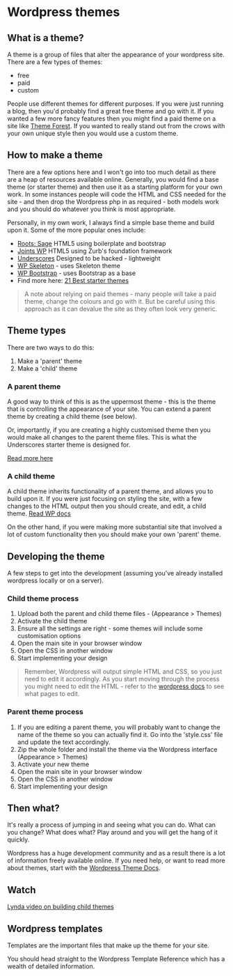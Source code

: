# Wordpress themes

## What is a theme?
A theme is a group of files that alter the appearance of your wordpress site. There are a few types of themes:
- free
- paid 
- custom

People use different themes for different purposes. If you were just running a blog, then you'd probably find a great free theme and go with it. If you wanted a few more fancy features then you might find a paid theme on a site like [Theme Forest](https://themeforest.net). If you wanted to really stand out from the crows with your own unique style then you would use a custom theme. 

## How to make a theme
There are a few options here and I won't go into too much detail as there are a heap of resources available online. Generally, you would find a base theme (or starter theme) and then use it as a starting platform for your own work. In some instances people will code the HTML and CSS needed for the site - and then drop the Wordpress php in as required - both models work and you should do whatever you think is most appropriate. 

Personally, in my own work, I always find a simple base theme and build upon it. Some of the more popular ones include:
- [Roots: Sage](https://roots.io/sage/) HTML5 using boilerplate and bootstrap
- [Joints WP](http://jointswp.com) HTML5 using Zurb's foundation framework
- [Underscores](http://underscores.me) Designed to be hacked - lightweight
- [WP Skeleton](https://github.com/wycks/WP-Skeleton-Theme) - uses Skeleton theme 
- [WP Bootstrap](https://github.com/arnabwahid/wordpress-bootstrap) - uses Bootstrap as a base
- Find more here: [21 Best starter themes](http://www.wpbeginner.com/wp-themes/21-best-wordpress-starter-themes-for-developers/)

> A note about relying on paid themes - many people will take a paid theme, change the colours and go with it. But be careful using this approach as it can devalue the site as they often look very generic. 

## Theme types
There are two ways to do this:
1. Make a 'parent' theme
2. Make a 'child' theme

### A parent theme 
A good way to think of this is as the uppermost theme - this is the theme that is controlling the appearance of your site.
You can extend a parent theme by creating a child theme (see below). 

Or, importantly, if you are creating a highly customised theme then you would make all changes to the parent theme files. This is what the Underscores starter theme is designed for.

[Read more here](http://www.wpbeginner.com/glossary/parent-theme/)

### A child theme
A child theme inherits functionality of a parent theme, and allows you to build upon it. If you were just focusing on styling the site, with a few changes to the HTML output then you should create, and edit, a child theme. [Read WP docs](https://codex.wordpress.org/Child_Themes)

On the other hand, if you were making  more substantial site that involved a lot of custom functionality then you should make your own 'parent' theme.

## Developing the theme
A few steps to get into the development (assuming you've already installed wordpress locally or on a server).

### Child theme process
1. Upload both the parent and child theme files - (Appearance > Themes)
2. Activate the child theme
3. Ensure all the settings are right - some themes will include some customisation options
4. Open the main site in your browser window
5. Open the CSS in another window
6. Start implementing your design 

> Remember, Wordpress will output simple HTML and CSS, so you just need to edit it accordingly. As you start moving through the process you might need to edit the HTML - refer to the [wordpress docs](https://developer.wordpress.org/themes/basics/template-hierarchy/) to see what pages to edit.

### Parent theme process
1. If you are editing a parent theme, you will probably want to change the name of the theme so you can actually find it. Go into the 'style.css' file and update the text accordingly.
2. Zip the whole folder and install the theme via the Wordpress interface (Appearance > Themes)
3. Activate your new theme
4. Open the main site in your browser window
5. Open the CSS in another window
6. Start implementing your design 

## Then what?
It's really a process of jumping in and seeing what you can do. What can you change? What does what? Play around and you will get the hang of it quickly. 

Wordpress has a huge development community and as a result there is a lot of information freely available online. If you need help, or want to read more about themes, start with the [Wordpress Theme Docs](https://developer.wordpress.org/themes/).

## Watch
[Lynda video on building child themes](https://www.lynda.com/WordPress-tutorials/WordPress-Building-Child-Themes/422838-2.html?srchtrk=index%3a19%0alinktypeid%3a2%0aq%3awordpress%0apage%3a1%0as%3arelevance%0asa%3atrue%0aproducttypeid%3a2)

## Wordpress templates
Templates are the important files that make up the theme for your site.

You should head straight to the Wordpress Template Reference which has a wealth of detailed information. 
